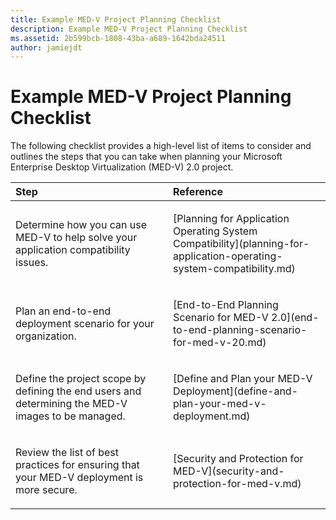 ```yaml
---
title: Example MED-V Project Planning Checklist
description: Example MED-V Project Planning Checklist
ms.assetid: 2b599bcb-1808-43ba-a689-1642bda24511
author: jamiejdt
---
```


# Example MED-V Project Planning Checklist


The following checklist provides a high-level list of items to consider and outlines the steps that you can take when planning your Microsoft Enterprise Desktop Virtualization (MED-V) 2.0 project.

<table>
<colgroup>
<col width="50%" />
<col width="50%" />
</colgroup>
<thead>
<tr class="header">
<th align="left">Step</th>
<th align="left">Reference</th>
</tr>
</thead>
<tbody>
<tr class="odd">
<td align="left"><p>Determine how you can use MED-V to help solve your application compatibility issues.</p></td>
<td align="left"><p>[Planning for Application Operating System Compatibility](planning-for-application-operating-system-compatibility.md)</p></td>
</tr>
<tr class="even">
<td align="left"><p>Plan an end-to-end deployment scenario for your organization.</p></td>
<td align="left"><p>[End-to-End Planning Scenario for MED-V 2.0](end-to-end-planning-scenario-for-med-v-20.md)</p></td>
</tr>
<tr class="odd">
<td align="left"><p>Define the project scope by defining the end users and determining the MED-V images to be managed.</p></td>
<td align="left"><p>[Define and Plan your MED-V Deployment](define-and-plan-your-med-v-deployment.md)</p></td>
</tr>
<tr class="even">
<td align="left"><p>Review the list of best practices for ensuring that your MED-V deployment is more secure.</p></td>
<td align="left"><p>[Security and Protection for MED-V](security-and-protection-for-med-v.md)</p></td>
</tr>
</tbody>
</table>

 

 

 





